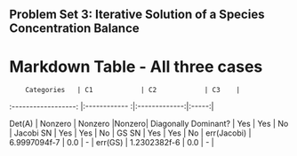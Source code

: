 ## Problem Set 3: Iterative Solution of a Species Concentration Balance

# Markdown Table - All three cases

        Categories   | C1            | C2            | C3    |
:------------------: |:------------ :|:-------------:|:-----:|

Det(A)               | Nonzero       | Nonzero       |Nonzero|
Diagonally Dominant? | Yes           | Yes           | No    |
Jacobi SN            | Yes           | Yes           | No    |
GS SN                | Yes           | Yes           | No    |
err(Jacobi)          | 6.9997094f-7  | 0.0           | -     |
err(GS)              | 1.2302382f-6  | 0.0           | -     |
